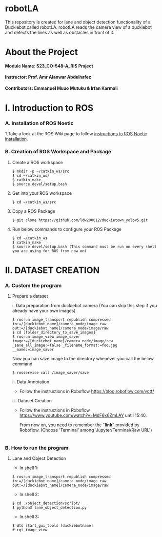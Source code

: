 # robotLA
This repository is created for lane and object detection functionality of a Duckiebot called robotLA. robotLA reads the camera view of a duckiebot and detects the lines as well as obstacles in front of it.

# About the Project

#### Module Name: S23_CO-548-A_RIS Project
#### Instructor: Prof. Amr Alanwar Abdelhafez
#### Contributors: Emmanuel Muuo Mutuku & Irfan Karmali

# I. Introduction to ROS

### A. Installation of ROS Noetic
1.Take a look at the ROS Wiki page to follow <a href="http://wiki.ros.org/noetic/Installation/Ubuntu">instructions to ROS Noetic installation</a>.

### B. Creation of ROS Workspace and Package
1. Create a ROS workspace

       $ mkdir -p ~/catkin_ws/src
       $ cd ~/catkin_ws/
       $ catkin_make
       $ source devel/setup.bash

2. Get into your ROS workspace

       $ cd ~/catkin_ws/src
       
3. Copy a ROS Package

       $ git clone https://github.com/ldw200012/duckietown_yolov5.git

4. Run below commands to configure your ROS Package

       $ cd ~/catkin_ws
       $ catkin_make
       $ source devel/setup.bash (This command must be run on every shell you are using for ROS from now on)
       
# II. DATASET CREATION 

### A. Custom the program 

1. Prepare a dataset 

      i. Data preparation from duckiebot camera (You can skip this step if you already have your own images).
       
       $ rosrun image_transport republish compressed in:=/[duckiebot_name]/camera_node/image raw out:=/[duckiebot_name]/camera_node/image/raw
       $ cd [folder_directory_to_save_images]
       $ rosrun image_view image_saver image:=/[duckiebot_name]/camera_node/image/raw _save_all_image:=false _filename_format:=foo.jpg __name:=image_saver
       
      Now you can save image to the directory whenever you call the below command
       
       $ rosservice call /image_saver/save      
     
      ii. Data Annotation

      - Follow the instructions in Roboflow https://blog.roboflow.com/vott/
      
      iii. Dataset Creation
       
      - Follow the instructions in Roboflow https://www.youtube.com/watch?v=MdF6x6ZmLAY until 15:40.
      
        From now on, you need to remember the "<b>link</b>" provided by Roboflow. (Choose 'Terminal' among 'Jupyter/Terminal/Raw URL')
        <br>
        <br>

### B. How to run the program
1. Lane and Object Detection
        
      - In shell 1:
     
       $ rosrun image_transport republish compressed in:=/[duckiebot_name]/camera_node/image raw out:=/[duckiebot_name]/camera_node/image/raw
       
      - In shell 2:
     
       $ cd ./onject_detection/script/
       $ python3 lane_object_detection.py
       
      - In shell 3:
       
       $ dts start_gui_tools [duckiebotname]
       # rqt_image_view
       

